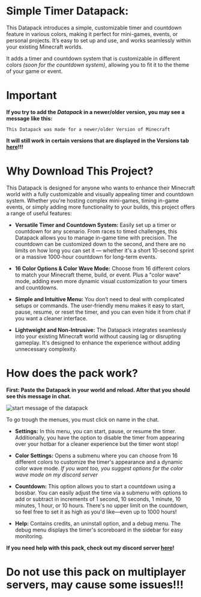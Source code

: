 # Simple Timer Datapack:

This Datapack introduces a simple, customizable timer and countdown feature in various colors, making it perfect for mini-games, events, or personal projects. It’s easy to set up and use, and works seamlessly within your existing Minecraft worlds.

It adds a timer and countdown system that is customizable in different colors _(soon for the countdown system)_, allowing you to fit it to the theme of your game or event.

# Important
**If you try to add the _Datapack_ in a newer/older version, you may see a message like this:**
```
This Datapack was made for a newer/older Version of Minecraft
```
**It will still work in certain versions that are displayed in the Versions tab [here](https://modrinth.com/datapack/timer-datapack/versions)!!!**

# Why Download This Project?

This Datapack is designed for anyone who wants to enhance their Minecraft world with a fully customizable and visually appealing timer and countdown system. Whether you're hosting complex mini-games, timing in-game events, or simply adding more functionality to your builds, this project offers a range of useful features:

- **Versatile Timer and Countdown System:**
Easily set up a timer or countdown for any scenario. From races to timed challenges, this Datapack allows you to manage in-game time with precision. The countdown can be customized down to the second, and there are no limits on how long you can set it — whether it's a short 10-second sprint or a massive 1000-hour countdown for long-term events.

- **16 Color Options & Color Wave Mode:**
Choose from 16 different colors to match your Minecraft theme, build, or event. Plus a "color wave" mode, adding even more dynamic visual customization to your timers and countdowns.

- **Simple and Intuitive Menu:**
You don’t need to deal with complicated setups or commands. The user-friendly menu makes it easy to start, pause, resume, or reset the timer, and you can even hide it from chat if you want a cleaner interface.

- **Lightweight and Non-Intrusive:**
The Datapack integrates seamlessly into your existing Minecraft world without causing lag or disrupting gameplay. It's designed to enhance the experience without adding unnecessary complexity.

# How does the pack work?
**First: Paste the Datapack in your world and reload. After that you should see this message in chat.**

![start message of the datapack](https://cdn.modrinth.com/data/cached_images/4e6ba7093c31e099d8f625a5ed56aa0e1ac9d421.png)

To go trough the menues, you must click on name in the chat.

- **Settings:** In this menu, you can start, pause, or resume the timer. Additionally, you have the option to disable the timer from appearing over your hotbar for a cleaner experience but the timer wont stop!

- **Color Settings:** Opens a submenu where you can choose from 16 different colors to customize the timer's appearance and a dynamic color wave mode. _If you want too, you suggest options for the color wave mode on my discord server_

- **Countdown:** This option allows you to start a countdown using a bossbar. You can easily adjust the time via a submenu with options to add or subtract in increments of 1 second, 10 seconds, 1 minute, 10 minutes, 1 hour, or 10 hours. There's no upper limit on the countdown, so feel free to set it as high as you'd like—even up to 1000 hours!

- **Help:** Contains credits, an uninstall option, and a debug menu. The debug menu displays the timer's scoreboard in the sidebar for easy monitoring.

**If you need help with this pack, check out my discord server [here](https://discord.gg/9Jh8B8pkJa)!**

# Do not use this pack on multiplayer servers, may cause some issues!!!
